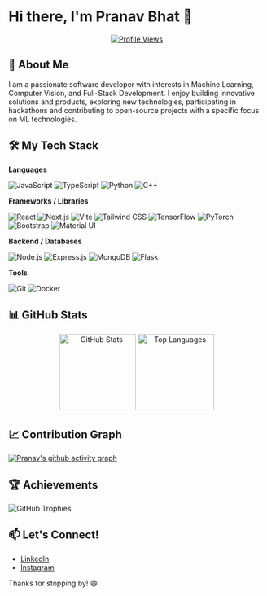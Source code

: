 # Hi there, I'm Pranav Bhat 👋

<p align="center">
  <a href="https://github.com/PranavBhatP">
    <img src="https://komarev.com/ghpvc/?username=PranavBhatP&color=blue&style=flat-square" alt="Profile Views" />
  </a>
</p>

## 🚀 About Me

I am a passionate software developer with interests in Machine Learning, Computer Vision, and Full-Stack Development. I enjoy building innovative solutions and products, exploring new technologies, participating in hackathons and contributing to open-source projects with a specific focus on ML technologies.

## 🛠️ My Tech Stack

**Languages**

![JavaScript](https://img.shields.io/badge/-JavaScript-F7DF1E?style=flat&logo=javascript&logoColor=white)
![TypeScript](https://img.shields.io/badge/-TypeScript-007ACC?style=flat&logo=typescript&logoColor=white)
![Python](https://img.shields.io/badge/-Python-3776AB?style=flat&logo=python&logoColor=white)
![C++](https://img.shields.io/badge/-C++-00599C?style=flat&logo=cplusplus&logoColor=white)

**Frameworks / Libraries**

![React](https://img.shields.io/badge/-React-61DAFB?style=flat&logo=react&logoColor=white)
![Next.js](https://img.shields.io/badge/-Next.js-000000?style=flat&logo=nextdotjs&logoColor=white)
![Vite](https://img.shields.io/badge/-Vite-646CFF?style=flat&logo=vite&logoColor=white)
![Tailwind CSS](https://img.shields.io/badge/-Tailwind%20CSS-06B6D4?style=flat&logo=tailwindcss&logoColor=white)
![TensorFlow](https://img.shields.io/badge/-TensorFlow-FF6F00?style=flat&logo=tensorflow&logoColor=white)
![PyTorch](https://img.shields.io/badge/-PyTorch-EE4C2C?style=flat&logo=pytorch&logoColor=white)
![Bootstrap](https://img.shields.io/badge/-Bootstrap-7952B3?style=flat&logo=bootstrap&logoColor=white)
![Material UI](https://img.shields.io/badge/-Material%20UI-0081CB?style=flat&logo=mui&logoColor=white)

**Backend / Databases**

![Node.js](https://img.shields.io/badge/-Node.js-339933?style=flat&logo=nodedotjs&logoColor=white)
![Express.js](https://img.shields.io/badge/-Express.js-000000?style=flat&logo=express&logoColor=white)
![MongoDB](https://img.shields.io/badge/-MongoDB-47A248?style=flat&logo=mongodb&logoColor=white)
![Flask](https://img.shields.io/badge/-Flask-000000?style=flat&logo=flask&logoColor=white)

**Tools**

![Git](https://img.shields.io/badge/-Git-F05032?style=flat&logo=git&logoColor=white)
![Docker](https://img.shields.io/badge/-Docker-2496ED?style=flat&logo=docker&logoColor=white)

## 📊 GitHub Stats

<div align="center">
  <img src="https://github-readme-stats.vercel.app/api?username=PranavBhatP&show_icons=true&theme=radical" alt="GitHub Stats" height="150" />
  <img src="https://github-readme-stats.vercel.app/api/top-langs/?username=PranavBhatP&layout=compact&theme=radical" alt="Top Languages" height="150" />
</div>

## 📈 Contribution Graph

[![Pranav's github activity graph](https://github-readme-activity-graph.vercel.app/graph?username=PranavBhatP)](https://github.com/ashutosh00710/github-readme-activity-graph)

## 🏆 Achievements

![GitHub Trophies](https://github-profile-trophy.vercel.app/?username=PranavBhatP&theme=onedark&row=1&column=7)

## 📫 Let's Connect!

- [LinkedIn](https://www.linkedin.com/in/pranav-bhat-966003195/)
- [Instagram](https://www.instagram.com/_pranav35_/)

Thanks for stopping by! 😄
